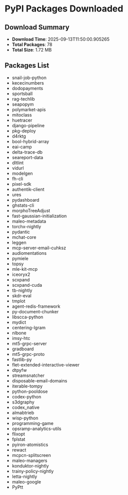 # PyPI Packages Downloaded

## Download Summary
- **Download Time**: 2025-09-13T11:50:00.905265
- **Total Packages**: 78
- **Total Size**: 1.72 MB

## Packages List
- snail-job-python
- kececinumbers
- dodopayments
- sportsball
- rag-techlib
- seapopym
- polymarket-apis
- mitoclass
- huetracer
- django-pipeline
- pkg-deploy
- d4rktg
- bool-hybrid-array
- eai-camp
- delta-trace-db
- seareport-data
- dltlint
- vidurl
- modelgen
- fh-cli
- pixel-sdk
- authentik-client
- ures
- pydashboard
- ghstats-cli
- morphoTreeAdjust
- fast-gaussian-initialization
- maleo-metadata
- torchx-nightly
- pydantic
- mchat-core
- leggen
- mcp-server-email-cuhksz
- audiomentations
- pymiele
- topsy
- mle-kit-mcp
- iceoryx2
- scxpand
- scxpand-cuda
- tb-nightly
- skdr-eval
- tmplot
- agent-redis-framework
- py-document-chunker
- libscca-python
- mydict
- centering-lgram
- nlbone
- imsy-htc
- mt5-grpc-server
- gradboard
- mt5-grpc-proto
- fastlib-py
- flet-extended-interactive-viewer
- dtpyfw
- streamsnatcher
- disposable-email-domains
- iterable-tompy
- python-pooldose
- codex-python
- s3dgraphy
- codex_native
- almabtrieb
- wisp-python
- programming-game
- opsramp-analytics-utils
- flixopt
- fplstat
- pyiron-atomistics
- rewact
- mcpcn-splitscreen
- maleo-managers
- konduktor-nightly
- trainy-policy-nightly
- letta-nightly
- maleo-google
- PyPtt
